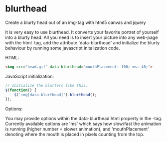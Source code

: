 blurthead
=========

Create a blurty head out of an img-tag with html5 canvas and jquery

It is very easy to use blurthead. It converts your favorite portret of yourself into a blurty head. All you need is to insert your picture into any web-page with the html <img> tag, add the attribute 'data-blurthead' and initialize the blurty behaviour by running some javascript initalization code.


HTML:

```HTML
<img src="head.gif" data-blurthead="mouthPlacement: 100; ms: 40;">
```

JavaScript initialization:

```JavaScript
// Initialize the blurters like this.
$(function() {
	$('img[data-blurthead]').blurthead();
});
```

Options:

You may provide options within the data-blurthead html property in the <img>-tag. Currently available options are 'ms' which says how slow/fast the animation is running (higher number = slower animation), and 'mouthPlacement' denoting where the mouth is placed in pixels counting from the top.
